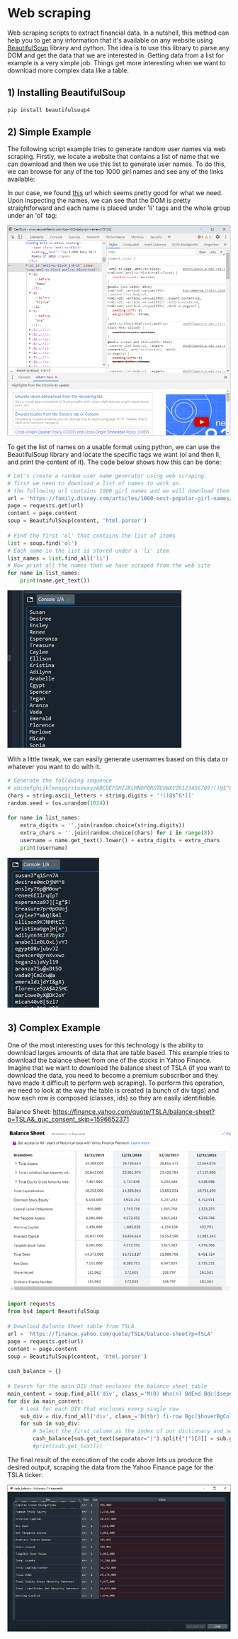 # Web scraping

Web scraping scripts to extract financial data. In a nutshell, this method can help you to get any information that it's available on any website using [BeautifulSoup](https://www.crummy.com/software/BeautifulSoup/) library and python. The idea is to use this library to parse any DOM and get the data that we are interested in. Getting data from a list for example is a very simple job. Things get more interesting when we want to download more complex data like a table.

## 1) Installing BeautifulSoup

```cmd
pip install beautifulsoup4
```

## 2) Simple Example

The following script example tries to generate random user names via web scraping. Firstly, we locate a website that contains a list of name that we can download and then we use this list to generate user names. To do this, we can browse for any of the top 1000 girl names and see any of the links available:

In our case, we found [this](https://family.disney.com/articles/1000-most-popular-girl-names/) url which seems pretty good for what we need. Upon inspecting the names, we can see that the DOM is pretty straightforward and each name is placed under 'li' tags and the whole group under an 'ol' tag:

![](https://github.com/JordiCorbilla/web-scraping/raw/master/baby-names.png)

To get the list of names on a usable format using python, we can use the BeautifulSoup library and locate the specific tags we want (ol and then li, and print the content of it). The code below shows how this can be done:

```python
# Let's create a random user name generator using web scraping.
# first we need to download a list of names to work on.
# the following url contains 1000 girl names and we will download them using web scraping.
url = 'https://family.disney.com/articles/1000-most-popular-girl-names/'
page = requests.get(url)
content = page.content
soup = BeautifulSoup(content, 'html.parser')

# Find the first 'ol' that contains the list of items
list = soup.find('ol')
# Each name in the list is stored under a 'li' item
list_names = list.find_all('li')
# Now print all the names that we have scraped from the web site
for name in list_names:
    print(name.get_text())
```

![](https://github.com/JordiCorbilla/web-scraping/raw/master/list-names-scraping.png)

With a little tweak, we can easily generate usernames based on this data or whatever you want to do with it.

```python
# Generate the following sequence 
# abcdefghijklmnopqrstuvwxyzABCDEFGHIJKLMNOPQRSTUVWXYZ0123456789!()@$^&*[]
chars = string.ascii_letters + string.digits + '!()@$^&*[]'
random.seed = (os.urandom(1024))

for name in list_names:
    extra_digits = ''.join(random.choice(string.digits))
    extra_chars = ''.join(random.choice(chars) for i in range(8))
    username = name.get_text().lower() + extra_digits + extra_chars
    print(username)
```

![](https://github.com/JordiCorbilla/web-scraping/raw/master/list-usernames-scraping.png)

## 3) Complex Example

One of the most interesting uses for this technology is the ability to download larges amounts of data that are table based. This example tries to download the balance sheet from one of the stocks in Yahoo Finance. Imagine that we want to download the balance sheet of TSLA (if you want to download the data, you need to become a premium subscriber and they have made it difficult to perform web scraping). To perform this operation, we need to look at the way the table is created (a bunch of div tags) and how each row is composed (classes, ids) so they are easily identifiable. 

Balance Sheet: https://finance.yahoo.com/quote/TSLA/balance-sheet?p=TSLA&_guc_consent_skip=1596652371

![](https://github.com/JordiCorbilla/web-scraping/raw/master/balancesheet.png)

```python
import requests
from bs4 import BeautifulSoup

# Download Balance Sheet table from TSLA
url = 'https://finance.yahoo.com/quote/TSLA/balance-sheet?p=TSLA'
page = requests.get(url)
content = page.content
soup = BeautifulSoup(content, 'html.parser')

cash_balance = {}

# Search for the main DIV that encloses the balance sheet table
main_content = soup.find_all('div', class_='M(0) Whs(n) BdEnd Bdc($seperatorColor) D(itb)')
for div in main_content:
    # Look for each DIV that encloses every single row
    sub_div = div.find_all('div', class_='D(tbr) fi-row Bgc($hoverBgColor):h')
    for sub in sub_div:
        # Select the first column as the index of our dictionary and select the second column as the data to store (2019)
        cash_balance[sub.get_text(separator="|").split("|")[0]] = sub.get_text(separator="|").split("|")[1]
        #print(sub.get_text())
```

The final result of the execution of the code above lets us produce the desired output, scraping the data from the Yahoo Finance page for the TSLA ticker:

![](https://github.com/JordiCorbilla/web-scraping/raw/master/balancesheetdictionary.png)

